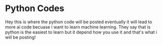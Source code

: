# Python Codes
Hey this is where the python code will be posted eventually it will lead to more ai code becuase i want to learn machine learning. They say that is python is the easiest to learn
but it depend how you use it and that's what i will be posting!
